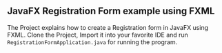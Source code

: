 ## JavaFX Registration Form example using FXML

The Project explains how to create a Registration form in JavaFX using FXML.
Clone the Project, Import it into your favorite IDE and run `RegistrationFormApplication.java` for running the program.

